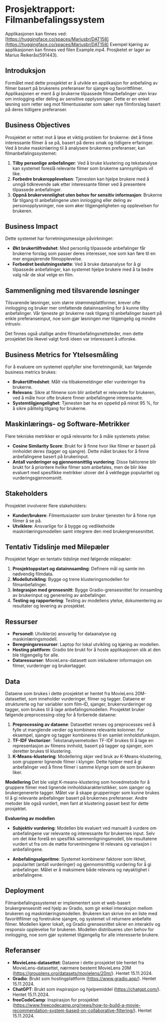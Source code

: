 # **Prosjektrapport: Filmanbefalingssystem**

Applikasjonen kan finnes ved: [https://huggingface.co/spaces/Mariusbr/DAT158](https://huggingface.co/spaces/Mariusbr/DAT158)
Exempel kjøring av applikasjonen kan finnes ved filen Example.mp4.
Prosjketet er lager av Marius Reikerås(591443).

## **Introduksjon**
Formålet med dette prosjektet er å utvikle en applikasjon for anbefaling av filmer basert på brukerens preferanser for sjangre og favorittfilmer. Applikasjonen er ment å gi brukerne tilpassede filmanbefalinger uten krav om innlogging eller deling av sensitive opplysninger. Dette er en enkel løsning som retter seg mot filmentusiaster som søker nye filmforslag basert på deres tidligere preferanser.

## **Business Objectives**
Prosjektet er rettet mot å løse et viktig problem for brukerne: det å finne interessante filmer å se på, basert på deres smak og tidligere erfaringer. Ved å bruke maskinlæring til å analysere brukernes preferanser, kan filmanbefalingssystemet:

1. **Tilby personlige anbefalinger**: Ved å bruke klustering og tekstanalyse kan systemet foreslå relevante filmer som brukerne sannsynligvis vil like.
2. **Forbedre brukeropplevelsen**: Tjenesten kan hjelpe brukere med å unngå tidkrevende søk etter interessante filmer ved å presentere tilpassede anbefalinger.
3. **Oppnå brukervennlighet uten behov for sensitiv informasjon**: Brukerne får tilgang til anbefalingene uten innlogging eller deling av personopplysninger, noe som øker tilgjengeligheten og opplevelsen for brukeren.

## **Business Impact**
Dette systemet har forretningsmessige påvirkninger:

- **Økt brukertilfredshet**: Med personlig tilpassede anbefalinger får brukerne forslag som passer deres interesser, noe som kan føre til en mer engasjerende filmopplevelse.
- **Forbedret beslutningsstøtte**: Ved å bruke dataanalyse for å gi tilpassede anbefalinger, kan systemet hjelpe brukere med å ta bedre valg når de skal velge en film.

## **Sammenligning med tilsvarende løsninger**
Tilsvarende løsninger, som større strømmeplattformer, krever ofte innlogging og bruker mer omfattende datainnsamling for å kunne tilby anbefalinger. Vår tjeneste gir brukerne rask tilgang til anbefalinger basert på enkle preferanseinput, noe som gjør løsningen mer tilgjengelig og mindre intrusiv.

Det finnes også utallige andre filmanbefalingsnettsteder, men dette prosjektet ble likevel valgt fordi ideen var interessant å utforske.

## **Business Metrics for Ytelsesmåling**
For å evaluere om systemet oppfyller sine forretningsmål, kan følgende business metrics brukes:

- **Brukertilfredshet**: Målt via tilbakemeldinger eller vurderinger fra brukerne.
- **Relevans**: Sikre at filmene som blir anbefalt er relevante for brukeren, ved å måle hvor ofte brukere finner anbefalingene interessante.
- **Systemtilgjengelighet**: Tjenesten bør ha en oppetid på minst 95 %, for å sikre pålitelig tilgang for brukerne.

## **Maskinlærings- og Software-Metrikker**
Flere tekniske metrikker er også relevante for å måle systemets ytelse:

- **Cosine Similarity Score**: Brukt for å finne hvor like filmer er basert på innholdet deres (tagger og sjangre). Dette målet brukes for å finne anbefalingene basert på brukerinput.
- **Antall vurderinger og gjennomsnittlig vurdering**: Disse faktorene blir brukt for å prioritere hvilke filmer som anbefales, men de blir ikke evaluert med spesifikke metrikker utover det å vektlegge popularitet og vurderingsgjennomsnitt.

## **Stakeholders**
Prosjektet involverer flere stakeholders:

- **Kunder/brukere**: Filmentusiaster som bruker tjenesten for å finne nye filmer å se på.
- **Utviklere**: Ansvarlige for å bygge og vedlikeholde maskinlæringsmodellen samt integrere den med brukergrensesnittet.

## **Tentativ Tidslinje med Milepæler**
Prosjektet følger en tentativ tidslinje med følgende milepæler:

1. **Prosjektoppstart og datainnsamling**: Definere mål og samle inn nødvendig filmdata.
2. **Modellutvikling**: Bygge og trene klusteringsmodellen for filmanbefalinger.
3. **Integrasjon med grensesnitt**: Bygge Gradio-grensesnittet for innsamling av brukerinput og generering av anbefalinger.
4. **Testing og rapportering**: Testing av modellens ytelse, dokumentering av resultater og levering av prosjektet.

## **Ressurser**
- **Personell**: Utvikler(e) ansvarlig for dataanalyse og maskinlæringsmodell.
- **Beregningsressurser**: Laptop for lokal utvikling og kjøring av modellen.
- **Hosting plattform**: Gradio ble brukt for å hoste applikasjonen slik at den ble tilgjengelig for alle.
- **Dataressurser**: MovieLens-datasett som inkluderer informasjon om filmer, vurderinger og brukertagger.

## **Data**
Dataene som brukes i dette prosjektet er hentet fra MovieLens 20M-datasettet, som inneholder vurderinger, filmer og tagger. Dataene er strukturerte og har variabler som film-ID, sjanger, brukervurderinger og tagger, som brukes til å lage anbefalingsmodellen. Prosjektet bruker følgende preprocessing-steg for å forberede dataene:

1. **Preprocessing av dataene**: Datasettet renses og preprocesses ved å fylle ut manglende verdier og kombinere relevante kolonner. For eksempel, sjangre og tagger kombineres til en samlet innholdsfunksjon.
2. **TF-IDF Vectorizer**: Tekstanalysemetoden TF-IDF brukes til å lage en representasjon av filmens innhold, basert på tagger og sjanger, som deretter brukes til klustering.
3. **K-Means-klustering**: Modellering skjer ved bruk av K-Means-klustering, som grupperer lignende filmer i klynger. Dette hjelper med å gi anbefalinger ved å finne filmer i samme klynge som de som brukeren liker.

**Modellering**
Det ble valgt K-means-klustering som hovedmetode for å gruppere filmer med lignende innholdskarakteristikker, som sjanger og brukergenererte tagger. Målet var å skape grupperinger som kunne brukes til å gi relevante anbefalinger basert på brukernes preferanser. Andre metoder ble også vurdert, men fant at klustering passet best for dette prosjektet.

**Evaluering av modellen**
- **Subjektiv vurdering**: Modellen ble evaluert ved manuelt å vurdere om anbefalingene var relevante og interessante for brukernes input. Selv om det ikke forelå en spesifikk sammenligningsmodell, ble resultatene vurdert ut fra om de møtte forventningene til relevans og variasjon i anbefalingene. 

- **Anbefalingsalgoritme**: Systemet kombinerer faktorer som likhet, popularitet (antall vurderinger) og gjennomsnittlig vurdering for å gi anbefalinger. Målet er å maksimere både relevans og nøyaktighet i anbefalingene. 

## **Deployment**
Filmanbefalingssystemet er implementert som et web-basert brukergrensesnitt ved hjelp av Gradio, som gir enkel interaksjon mellom brukeren og maskinlæringsmodellen. Brukeren kan skrive inn en liste med favorittfilmer og foretrukne sjangre, og systemet vil returnere anbefalte filmer. Modellen kjører lokalt, og Gradio grensesnittet sikrer en interaktiv og responsiv opplevelse for brukeren. Modellen distribueres uten behov for innlogging, noe som gjør systemet tilgjengelig for alle interesserte brukere.

## **Referanser**
- **MovieLens-datasettet**: Dataene i dette prosjektet ble hentet fra MovieLens-datasettet, nærmere bestemt MovieLens 20M (https://grouplens.org/datasets/movielens/20m/). Hentet 15.11.2024.
- **Gradio**: Brukt som hostingplattform (https://www.gradio.app/). Hentet 15.11.2024.
- **ChatGPT**: Brukt som inspirasjon og hjelpemiddel (https://chatgpt.com/). Hentet 15.11.2024.
- **freeCodeCamp**: Inspirasjon for prosjektet (https://www.freecodecamp.org/news/how-to-build-a-movie-recommendation-system-based-on-collaborative-filtering/). Hentet 15.11.2024.
